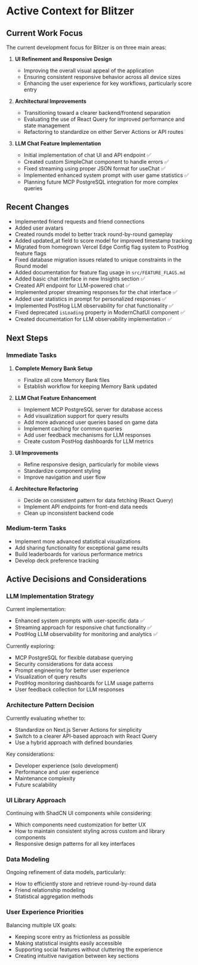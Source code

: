 # Active Context for Blitzer

## Current Work Focus

The current development focus for Blitzer is on three main areas:

1. **UI Refinement and Responsive Design**

   - Improving the overall visual appeal of the application
   - Ensuring consistent responsive behavior across all device sizes
   - Enhancing the user experience for key workflows, particularly score entry

2. **Architectural Improvements**

   - Transitioning toward a clearer backend/frontend separation
   - Evaluating the use of React Query for improved performance and state management
   - Refactoring to standardize on either Server Actions or API routes

3. **LLM Chat Feature Implementation**
   - Initial implementation of chat UI and API endpoint ✅
   - Created custom SimpleChat component to handle errors ✅
   - Fixed streaming using proper JSON format for useChat ✅
   - Implemented enhanced system prompt with user game statistics ✅
   - Planning future MCP PostgreSQL integration for more complex queries

## Recent Changes

- Implemented friend requests and friend connections
- Added user avatars
- Created rounds model to better track round-by-round gameplay
- Added updated_at field to score model for improved timestamp tracking
- Migrated from homegrown Vercel Edge Config flag system to PostHog feature flags
- Fixed database migration issues related to unique constraints in the Round model
- Added documentation for feature flag usage in `src/FEATURE_FLAGS.md`
- Added basic chat interface in new Insights section ✅
- Created API endpoint for LLM-powered chat ✅
- Implemented proper streaming responses for the chat interface ✅
- Added user statistics in prompt for personalized responses ✅
- Implemented PostHog LLM observability for chat functionality ✅
- Fixed deprecated `isLoading` property in ModernChatUI component ✅
- Created documentation for LLM observability implementation ✅

## Next Steps

### Immediate Tasks

1. **Complete Memory Bank Setup**

   - Finalize all core Memory Bank files
   - Establish workflow for keeping Memory Bank updated

2. **LLM Chat Feature Enhancement**

   - Implement MCP PostgreSQL server for database access
   - Add visualization support for query results
   - Add more advanced user queries based on game data
   - Implement caching for common queries
   - Add user feedback mechanisms for LLM responses
   - Create custom PostHog dashboards for LLM metrics

3. **UI Improvements**

   - Refine responsive design, particularly for mobile views
   - Standardize component styling
   - Improve navigation and user flow

4. **Architecture Refactoring**
   - Decide on consistent pattern for data fetching (React Query)
   - Implement API endpoints for front-end data needs
   - Clean up inconsistent backend code

### Medium-term Tasks

- Implement more advanced statistical visualizations
- Add sharing functionality for exceptional game results
- Build leaderboards for various performance metrics
- Develop deck preference tracking

## Active Decisions and Considerations

### LLM Implementation Strategy

Current implementation:

- Enhanced system prompts with user-specific data ✅
- Streaming approach for responsive chat functionality ✅
- PostHog LLM observability for monitoring and analytics ✅

Currently exploring:

- MCP PostgreSQL for flexible database querying
- Security considerations for data access
- Prompt engineering for better user experience
- Visualization of query results
- PostHog monitoring dashboards for LLM usage patterns
- User feedback collection for LLM responses

### Architecture Pattern Decision

Currently evaluating whether to:

- Standardize on Next.js Server Actions for simplicity
- Switch to a clearer API-based approach with React Query
- Use a hybrid approach with defined boundaries

Key considerations:

- Developer experience (solo development)
- Performance and user experience
- Maintenance complexity
- Future scalability

### UI Library Approach

Continuing with ShadCN UI components while considering:

- Which components need customization for better UX
- How to maintain consistent styling across custom and library components
- Responsive design patterns for all key interfaces

### Data Modeling

Ongoing refinement of data models, particularly:

- How to efficiently store and retrieve round-by-round data
- Friend relationship modeling
- Statistical aggregation methods

### User Experience Priorities

Balancing multiple UX goals:

- Keeping score entry as frictionless as possible
- Making statistical insights easily accessible
- Supporting social features without cluttering the experience
- Creating intuitive navigation between key sections
